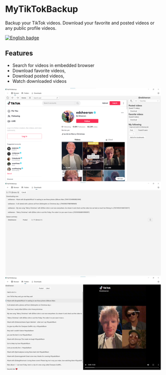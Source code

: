 # MyTikTokBackup

Backup your TikTok videos. Download your favorite and posted videos or any public profile videos.

<a href='https://www.microsoft.com/store/apps/9NPJL9MCPRKD?ocid=badgegithub'>
<img width='240' height='96'  src='https://getbadgecdn.azureedge.net/images/English_S.png' 
alt='English badge'/></a>

## Features
* Search for videos in embedded browser
* Download favorite videos,
* Download posted videos,
* Watch downloaded videos


![alt text](https://github.com/tmk907/MyTikTokBackup/blob/master/files/screenshots/Browser.png "Browser")
![alt text](https://github.com/tmk907/MyTikTokBackup/blob/master/files/screenshots/Downloads.png "Downloads")
![alt text](https://github.com/tmk907/MyTikTokBackup/blob/master/files/screenshots/Folders.png "Folders")